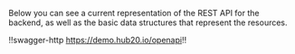 Below you can see a current representation of the REST API for the
backend, as well as the basic data structures that represent the
resources.

!!swagger-http https://demo.hub20.io/openapi!!
